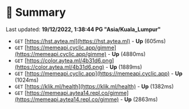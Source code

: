 # 📖 Summary
Last updated: **19/12/2022, 1:38:44 PG "Asia/Kuala_Lumpur"**

- `GET` [https://hst.aytea.ml](https://hst.aytea.ml) - **Up** (605ms)
- `GET` [https://memeapi.cyclic.app/gimme](https://memeapi.cyclic.app/gimme) - **Up** (4880ms)
- `GET` [https://color.aytea.ml/4b31d6.png](https://color.aytea.ml/4b31d6.png) - **Up** (1889ms)
- `GET` [https://memeapi.cyclic.app](https://memeapi.cyclic.app) - **Up** (1024ms)
- `GET` [https://klik.ml/health](https://klik.ml/health) - **Up** (1382ms)
- `GET` [https://memeapi.aytea14.repl.co/gimme](https://memeapi.aytea14.repl.co/gimme) - **Up** (2863ms)
